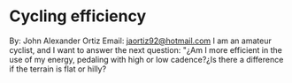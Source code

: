 # Cycling efficiency
By: John Alexander Ortiz
Email: jaortiz92@hotmail.com
I am an amateur cyclist, and I want to answer the next question: "¿Am I more efficient in the use of my energy, pedaling with high or low cadence?¿Is there a difference if the terrain is flat or hilly?